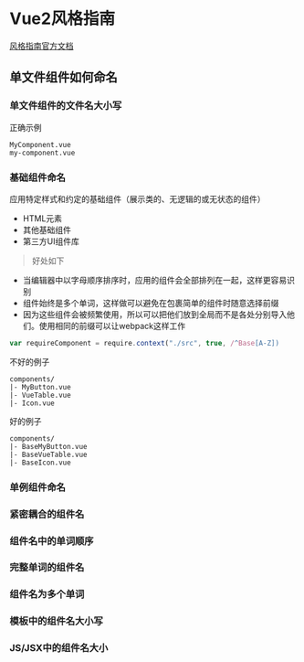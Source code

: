 # Vue2风格指南

[风格指南官方文档](https://cn.vuejs.org/v2/style-guide/)

## 单文件组件如何命名

### 单文件组件的文件名大小写

正确示例

```shell
MyComponent.vue
my-component.vue
```

### 基础组件命名


应用特定样式和约定的基础组件（展示类的、无逻辑的或无状态的组件）

- HTML元素
- 其他基础组件
- 第三方UI组件库

> 好处如下

- 当编辑器中以字母顺序排序时，应用的组件会全部排列在一起，这样更容易识别
- 组件始终是多个单词，这样做可以避免在包裹简单的组件时随意选择前缀
- 因为这些组件会被频繁使用，所以可以把他们放到全局而不是各处分别导入他们。使用相同的前缀可以让webpack这样工作

```javascript
var requireComponent = require.context("./src", true, /^Base[A-Z])
```


不好的例子

```shell
components/
|- MyButton.vue
|- VueTable.vue
|- Icon.vue
```

好的例子

```shell
components/
|- BaseMyButton.vue
|- BaseVueTable.vue
|- BaseIcon.vue
```

### 单例组件命名

### 紧密耦合的组件名

### 组件名中的单词顺序

### 完整单词的组件名

### 组件名为多个单词

### 模板中的组件名大小写

### JS/JSX中的组件名大小